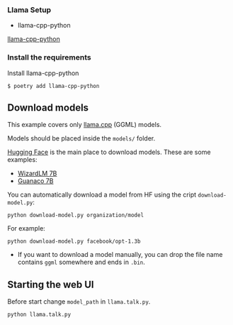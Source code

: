 ### Llama Setup
* llama-cpp-python

[llama-cpp-python](https://github.com/abetlen/llama-cpp-python)

### Install the requirements
Install llama-cpp-python

```
$ poetry add llama-cpp-python
```
## Download models

This example covers only [llama.cpp](https://github.com/ggerganov/llama.cpp) (GGML) models. 

Models should be placed inside the `models/` folder. 

[Hugging Face](https://huggingface.co/models?pipeline_tag=text-generation&sort=downloads) is the main place to download models. These are some examples:

* [WizardLM 7B](https://huggingface.co/TheBloke/WizardLM-7B-uncensored-GGML)
* [Guanaco 7B](https://huggingface.co/TheBloke/guanaco-7B-GGML)

You can automatically download a model from HF using the cript `download-model.py`:

```
python download-model.py organization/model
```

For example:

```
python download-model.py facebook/opt-1.3b
```

* If you want to download a model manually, you can drop the file name contains `ggml` somewhere and ends in `.bin`.

## Starting the web UI

Before start change `model_path` in `llama.talk.py`.

```
python llama.talk.py
```